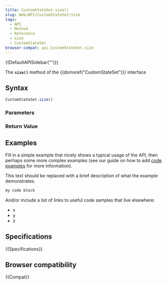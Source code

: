 ```yaml
---
title: CustomStateSet.size()
slug: Web/API/CustomStateSet/size
tags:
  - API
  - Method
  - Reference
  - size
  - CustomStateSet
browser-compat: api.CustomStateSet.size
---
```

{{DefaultAPISidebar("")}}

The **`size()`** method of the {{domxref("CustomStateSet")}} interface 

## Syntax

```js
CustomStateSet.size()
```

### Parameters



### Return Value



## Examples

Fill in a simple example that nicely shows a typical usage of the API, then perhaps some more complex examples (see our guide on how to add [code examples](/en-US/docs/MDN/Contribute/Structures/Code_examples) for more information).

This text should be replaced with a brief description of what the example demonstrates.

```js
my code block
```

And/or include a list of links to useful code samples that live elsewhere:

*   x
*   y
*   z

## Specifications

{{Specifications}}

## Browser compatibility

{{Compat}}

